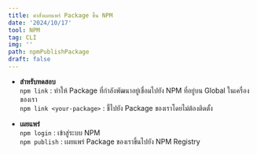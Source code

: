 ```yaml
---
title: คำสั่งเผยแพร่ Package ขึ้น NPM
date: '2024/10/17'
tool: NPM
tag: CLI
img: ''
path: npmPublishPackage
draft: false
---
```


- **สำหรับทดสอบ** <br>
`npm link` : ทำให้ Package ที่กำลังพัฒนาอยู่เชื่อมไปยัง NPM ที่อยู่บน Global ในเครื่องของเรา <br>
`npm link <your-package>` : ชี้ไปยัง Package ของเราโดยไม่ต้องติดตั้ง <br>

- **เผยแพร่** <br>
`npm login` : เข้าสู่ระบบ NPM <br>
`npm publish` : เผยแพร่ Package ของเราขึ้นไปยัง NPM Registry <br>

